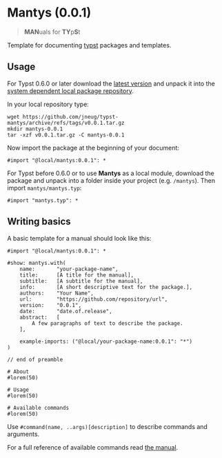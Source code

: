 # Mantys (0.0.1)

> **MAN**uals for **TY**p**S**t

Template for documenting [typst](https://github.com/typst/typst) packages and templates.

## Usage

For Typst 0.6.0 or later download the [latest version](https://github.com/jneug/typst-mantys/releases/tag/v0.0.1) and unpack it into the [system dependent local package repository](https://github.com/typst/packages#local-packages).

In your local repository type:
```shell
wget https://github.com/jneug/typst-mantys/archive/refs/tags/v0.0.1.tar.gz
mkdir mantys-0.0.1
tar -xzf v0.0.1.tar.gz -C mantys-0.0.1
```

Now import the package at the beginning of your document:
```typst
#import "@local/mantys:0.0.1": *
```

For Typst before 0.6.0 or to use **Mantys** as a local module, download the package and unpack into a folder inside your project (e.g. `/mantys`). Then import `mantys/mantys.typ`:

```typst
#import "mantys.typ": *
```

## Writing basics

A basic template for a manual should look like this:

```typst
#import "@local/mantys:0.0.1": *

#show: mantys.with(
	name:		"your-package-name",
	title: 		[A title for the manual],
	subtitle: 	[A subtitle for the manual],
	info:		[A short descriptive text for the package.],
	authors:	"Your Name",
	url:		"https://github.com/repository/url",
	version:	"0.0.1",
	date:		"date.of.release",
	abstract: 	[
		A few paragraphs of text to describe the package.
	],

	example-imports: ("@local/your-package-name:0.0.1": "*")
)

// end of preamble

# About
#lorem(50)

# Usage
#lorem(50)

# Available commands
#lorem(50)

```

Use `#command(name, ..args)[description]` to describe commands and arguments. 

For a full reference of available commands read [the manual](manual.pdf).
